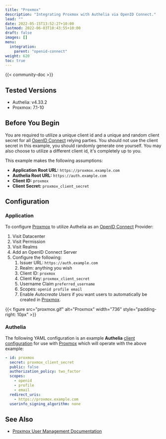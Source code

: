 ```yaml
---
title: "Proxmox"
description: "Integrating Proxmox with Authelia via OpenID Connect."
lead: ""
date: 2022-05-15T13:52:27+10:00
lastmod: 2022-06-03T10:43:55+10:00
draft: false
images: []
menu:
  integration:
    parent: "openid-connect"
weight: 620
toc: true
---
```


{{< community-doc >}}

## Tested Versions

* Authelia: v4.33.2
* Proxmox: 7.1-10

## Before You Begin

You are required to utilize a unique client id and a unique and random client secret for all [OpenID Connect] relying
parties. You should not use the client secret in this example, you should randomly generate one yourself. You may also
choose to utilize a different client id, it's completely up to you.

This example makes the following assumptions:

* __Application Root URL:__ `https://proxmox.example.com`
* __Authelia Root URL:__ `https://auth.example.com`
* __Client ID:__ `proxmox`
* __Client Secret:__ `proxmox_client_secret`

## Configuration

### Application

To configure [Proxmox] to utilize Authelia as an [OpenID Connect] Provider:

1. Visit Datacenter
2. Visit Permission
3. Visit Realms
4. Add an OpenID Connect Server
5. Configure the following:
   1. Issuer URL: `https://auth.example.com`
   2. Realm: anything you wish
   3. Client ID: `proxmox`
   4. Client Key: `proxmox_client_secret`
   5. Username Claim `preferred_username`
   6. Scopes: `openid profile email`
   7. Enable *Autocreate Users* if you want users to automatically be created in [Proxmox].

{{< figure src="proxmox.gif" alt="Proxmox" width="736" style="padding-right: 10px" >}}

### Authelia

The following YAML configuration is an example __Authelia__
[client configuration](../../../configuration/identity-providers/open-id-connect.md#clients) for use with [Proxmox]
which will operate with the above example:

```yaml
- id: proxmox
  secret: proxmox_client_secret
  public: false
  authorization_policy: two_factor
  scopes:
    - openid
    - profile
    - email
  redirect_uris:
    - https://proxmox.example.com
  userinfo_signing_algorithm: none
```

## See Also

* [Proxmox User Management Documentation](https://pve.proxmox.com/wiki/User_Management)

[Proxmox]: https://www.proxmox.com/
[OpenID Connect]: ../../openid-connect/introduction.md
